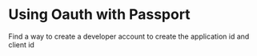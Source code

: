 # Using Oauth with Passport

Find a way to create a developer account to create the application id and client id